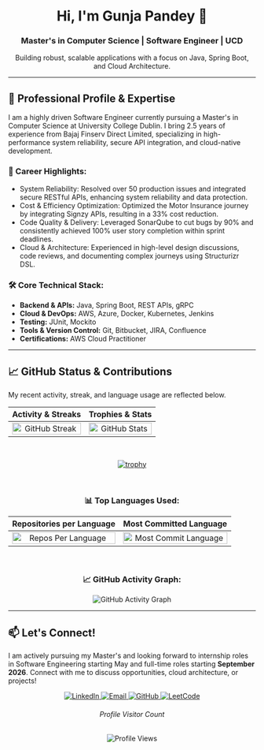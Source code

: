 <h1 align="center">Hi, I'm Gunja Pandey 👋</h1>
<h3 align="center">Master's in Computer Science | Software Engineer | UCD</h3>
<p align="center">Building robust, scalable applications with a focus on Java, Spring Boot, and Cloud Architecture.</p>

---

## 🚀 Professional Profile & Expertise

I am a highly driven Software Engineer currently pursuing a Master's in Computer Science at University College Dublin. I bring 2.5 years of experience from Bajaj Finserv Direct Limited, specializing in high-performance system reliability, secure API integration, and cloud-native development.

### 💼 Career Highlights:
* System Reliability: Resolved over 50 production issues and integrated secure RESTful APIs, enhancing system reliability and data protection.
* Cost & Efficiency Optimization: Optimized the Motor Insurance journey by integrating Signzy APIs, resulting in a 33% cost reduction.
* Code Quality & Delivery: Leveraged SonarQube to cut bugs by 90% and consistently achieved 100% user story completion within sprint deadlines.
* Cloud & Architecture: Experienced in high-level design discussions, code reviews, and documenting complex journeys using Structurizr DSL.

### 🛠️ Core Technical Stack:

* **Backend & APIs:** Java, Spring Boot, REST APIs, gRPC
* **Cloud & DevOps:** AWS, Azure, Docker, Kubernetes, Jenkins
* **Testing:** JUnit, Mockito
* **Tools & Version Control:** Git, Bitbucket, JIRA, Confluence
* **Certifications:** AWS Cloud Practitioner

---

## 📈 GitHub Status & Contributions

My recent activity, streak, and language usage are reflected below.

<div align="center">

| Activity & Streaks | Trophies & Stats |
| :---: | :---: |
| <img src="https://github-readme-streak-stats.herokuapp.com/?user=gunjapandey&theme=blood-orange&hide_border=true" alt="GitHub Streak" width="100%"> | <img src="https://github-readme-stats.vercel.app/api?username=gunjapandey&show_icons=true&hide_border=true&theme=buefy" alt="GitHub Stats" width="100%"> |

  <br/>

  [![trophy](https://github-profile-trophy.vercel.app/?username=gunjapandey&rank=SSS,SS,S,AAA,AA,A,B,C,UNKNOWN&theme=dracula&margin-w=5)](https://github.com/ryo-ma/github-profile-trophy)

  <br/>

### 📊 Top Languages Used:

| Repositories per Language | Most Committed Language |
| :---: | :---: |
| <img src="https://github-profile-summary-cards.vercel.app/api/cards/repos-per-language?username=gunjapandey&theme=chartreuse-dark" alt="Repos Per Language" width="100%"> | <img src="https://github-profile-summary-cards.vercel.app/api/cards/most-commit-language?username=gunjapandey&theme=chartreuse-dark" alt="Most Commit Language" width="100%"> |

  <br/>

### 📈 GitHub Activity Graph:

![GitHub Activity Graph](https://activity-graph.herokuapp.com/graph?username=gunjapandey&theme=github-dark)

</div>

---

## 📫 Let's Connect!

I am actively pursuing my Master's and looking forward to internship roles in Software Engineering starting May and full-time roles starting **September 2026**. Connect with me to discuss opportunities, cloud architecture, or projects!

<p align="center">
  <a href="https://www.linkedin.com/in/gunjapandey/" target="_blank">
    <img src="https://img.shields.io/badge/LinkedIn-%230077B5.svg?&style=for-the-badge&logo=linkedin&logoColor=white" alt="LinkedIn">
  </a>
  <a href="mailto:gunja.pandey@ucdconnect.ie" target="_blank">
    <img src="https://img.shields.io/badge/Email-D14836?style=for-the-badge&logo=gmail&logoColor=white" alt="Email">
  </a>
  <a href="https://github.com/gunjapandey" target="_blank">
    <img src="https://img.shields.io/badge/GitHub-100000?style=for-the-badge&logo=github&logoColor=white" alt="GitHub">
  </a>
  <a href="https://leetcode.com/gunjap9/" target="_blank">
    <img src="https://img.shields.io/badge/LeetCode-000000?style=for-the-badge&logo=leetcode&logoColor=yellow" alt="LeetCode">
  </a>
</p>

<div align="center">
  <h6>Profile Visitor Count</h6>
  <img src="https://profile-counter.glitch.me/gunjapandey/count.svg" alt="Profile Views">
</div>
